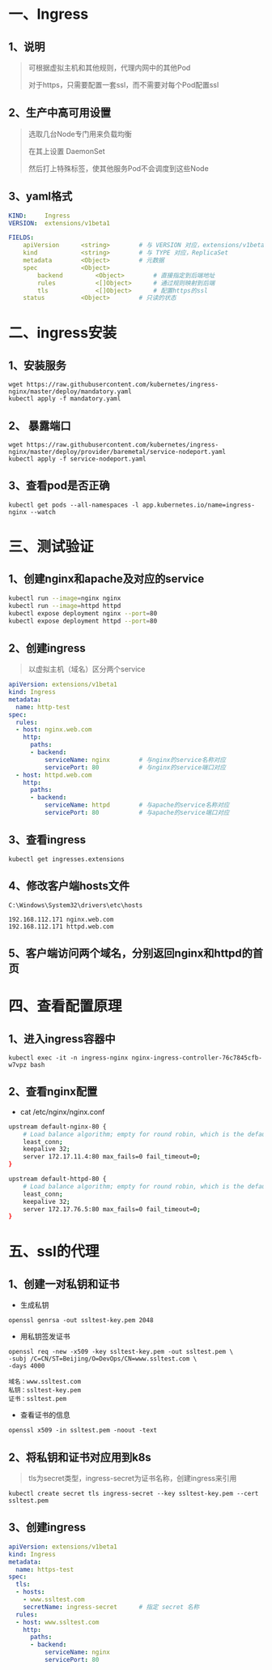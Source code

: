# 一、Ingress
## 1、说明
>可根据虚拟主机和其他规则，代理内网中的其他Pod
>
>对于https，只需要配置一套ssl，而不需要对每个Pod配置ssl

## 2、生产中高可用设置
>选取几台Node专门用来负载均衡
>
>在其上设置 DaemonSet
>
>然后打上特殊标签，使其他服务Pod不会调度到这些Node

## 3、yaml格式
```yaml
KIND:     Ingress
VERSION:  extensions/v1beta1

FIELDS:
    apiVersion      <string>        # 与 VERSION 对应，extensions/v1beta1
    kind            <string>        # 与 TYPE 对应，ReplicaSet
    metadata        <Object>        # 元数据
    spec            <Object>
        backend         <Object>        # 直接指定到后端地址
        rules           <[]Object>      # 通过规则映射到后端
        tls             <[]Object>      # 配置https的ssl
    status          <Object>        # 只读的状态
```

# 二、ingress安装
## 1、安装服务
```
wget https://raw.githubusercontent.com/kubernetes/ingress-nginx/master/deploy/mandatory.yaml
kubectl apply -f mandatory.yaml
```

## 2、 暴露端口
```
wget https://raw.githubusercontent.com/kubernetes/ingress-nginx/master/deploy/provider/baremetal/service-nodeport.yaml
kubectl apply -f service-nodeport.yaml
```

## 3、查看pod是否正确
```
kubectl get pods --all-namespaces -l app.kubernetes.io/name=ingress-nginx --watch
```

# 三、测试验证
## 1、创建nginx和apache及对应的service

```bash
kubectl run --image=nginx nginx
kubectl run --image=httpd httpd
kubectl expose deployment nginx --port=80
kubectl expose deployment httpd --port=80
```

## 2、创建ingress
>以虚拟主机（域名）区分两个service
```yaml
apiVersion: extensions/v1beta1
kind: Ingress
metadata:
  name: http-test
spec:
  rules:
  - host: nginx.web.com
    http:
      paths:
      - backend:
          serviceName: nginx        # 与nginx的service名称对应
          servicePort: 80           # 与nginx的service端口对应
  - host: httpd.web.com
    http:
      paths:
      - backend:
          serviceName: httpd        # 与apache的service名称对应
          servicePort: 80           # 与apache的service端口对应
```

## 3、查看ingress
```
kubectl get ingresses.extensions
```

## 4、修改客户端hosts文件
```
C:\Windows\System32\drivers\etc\hosts

192.168.112.171 nginx.web.com
192.168.112.171 httpd.web.com
```
## 5、客户端访问两个域名，分别返回nginx和httpd的首页

# 四、查看配置原理

## 1、进入ingress容器中
```
kubectl exec -it -n ingress-nginx nginx-ingress-controller-76c7845cfb-w7vpz bash
```

## 2、查看nginx配置
* cat /etc/nginx/nginx.conf

```bash
upstream default-nginx-80 {
    # Load balance algorithm; empty for round robin, which is the default
    least_conn;
    keepalive 32;
    server 172.17.11.4:80 max_fails=0 fail_timeout=0;
}

upstream default-httpd-80 {
    # Load balance algorithm; empty for round robin, which is the default
    least_conn;
    keepalive 32;
    server 172.17.76.5:80 max_fails=0 fail_timeout=0;
}
```

# 五、ssl的代理

## 1、创建一对私钥和证书
* 生成私钥
```
openssl genrsa -out ssltest-key.pem 2048
```
* 用私钥签发证书
```
openssl req -new -x509 -key ssltest-key.pem -out ssltest.pem \
-subj /C=CN/ST=Beijing/O=DevOps/CN=www.ssltest.com \
-days 4000
```
```
域名：www.ssltest.com
私钥：ssltest-key.pem
证书：ssltest.pem
```
* 查看证书的信息
```
openssl x509 -in ssltest.pem -noout -text
```

## 2、将私钥和证书对应用到k8s
>tls为secret类型，ingress-secret为证书名称，创建ingress来引用
```
kubectl create secret tls ingress-secret --key ssltest-key.pem --cert ssltest.pem
```

## 3、创建ingress

```yaml
apiVersion: extensions/v1beta1
kind: Ingress
metadata:
  name: https-test
spec:
  tls:
  - hosts:
    - www.ssltest.com
    secretName: ingress-secret      # 指定 secret 名称
  rules:
  - host: www.ssltest.com
    http:
      paths:
      - backend:
          serviceName: nginx
          servicePort: 80
```

